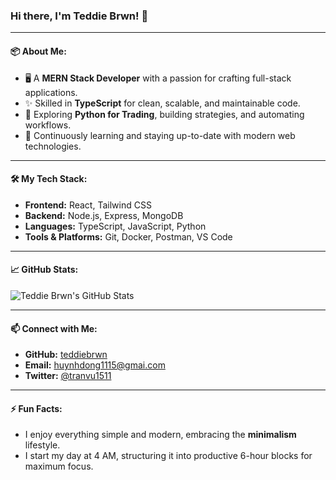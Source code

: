 ### Hi there, I'm Teddie Brwn! 👋

---

#### 📦 About Me:
- 🖥️ A **MERN Stack Developer** with a passion for crafting full-stack applications.
- ✨ Skilled in **TypeScript** for clean, scalable, and maintainable code.
- 🧪 Exploring **Python for Trading**, building strategies, and automating workflows.
- 🚀 Continuously learning and staying up-to-date with modern web technologies.

***

#### 🛠️ My Tech Stack:
- **Frontend:** React, Tailwind CSS
- **Backend:** Node.js, Express, MongoDB
- **Languages:** TypeScript, JavaScript, Python
- **Tools & Platforms:** Git, Docker, Postman, VS Code

***

#### 📈 GitHub Stats:
![Teddie Brwn's GitHub Stats](https://github-readme-stats.vercel.app/api?username=teddiebrwn&show_icons=true&theme=ambient_gradient)

***

#### 📫 Connect with Me:
- **GitHub:** [teddiebrwn](https://github.com/teddiebrwn)
- **Email:** [huynhdong1115@gmai.com](mailto:huynhdong1115@gmail.com)
- **Twitter:** [@tranvu1511](https://x.com/tranvu1511?s=21)
  
***

#### ⚡ Fun Facts:
- I enjoy everything simple and modern, embracing the **minimalism** lifestyle.
- I start my day at 4 AM, structuring it into productive 6-hour blocks for maximum focus.
